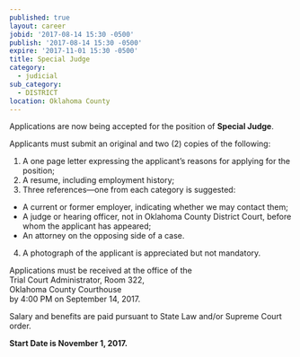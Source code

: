 ```yaml
---
published: true
layout: career
jobid: '2017-08-14 15:30 -0500'
publish: '2017-08-14 15:30 -0500'
expire: '2017-11-01 15:30 -0500'
title: Special Judge
category:
  - judicial
sub_category:
  - DISTRICT
location: Oklahoma County
---
```

Applications are now being accepted for the position of **Special Judge**. 

Applicants must submit an original and two (2) copies of the following:

1. A one page letter expressing the applicant’s reasons for applying for the position;
2. A resume, including employment history;
3. Three references—one from each category is suggested: 
 - A current or former employer, indicating whether we may contact them;
 - A judge or hearing officer, not in Oklahoma County District Court, before whom the applicant has appeared;
 - An attorney on the opposing side of a case.
4. A photograph of the applicant is appreciated but not mandatory. 

Applications must be received at the office of the  
Trial Court Administrator, Room 322,   
Oklahoma County Courthouse  
by 4:00 PM on September 14, 2017.

Salary and benefits are paid pursuant to State Law and/or Supreme Court order.

**Start Date is November 1, 2017.**

